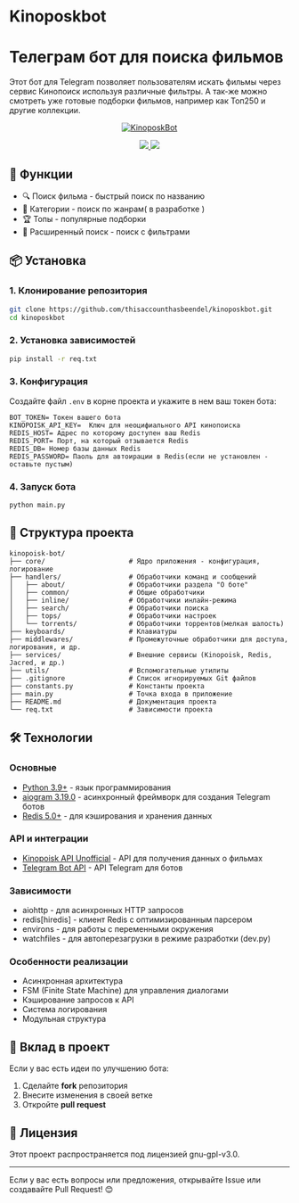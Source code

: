# Kinoposkbot
# Телеграм бот для поиска фильмов

Этот бот для Telegram позволяет пользователям искать фильмы через сервис Кинопоиск используя различные фильтры.
А так-же можно смотреть уже готовые подборки фильмов, например как Топ250 и другие коллекции.

<div align="center">
  <p>
    <a href="https://github.com/thisaccounthasbeendel">
      <img src="./src/githubImage.png" alt="KinoposkBot" />
    </a>
  </p>
  
  <div>
    <p>
      <a href="./gnu-gpl-v3.0.md">
        <img src="https://img.shields.io/badge/Лицензия-GPLV_3-green"/>
      </a>
      <a href="https://t.me/kinposkbot" target="_blank">
        <img src="https://img.shields.io/badge/Telegram-Channel-blue"/>
      </a>
    </p>
  </div>
</div>

## 🚀 Функции
- 🔍 Поиск фильма - быстрый поиск по названию
- 📂 Категории - поиск по жанрам( в разработке )
- 🏆 Топы - популярные подборки
- 🔎 Расширенный поиск - поиск с фильтрами

## 📦 Установка

### 1. Клонирование репозитория
```bash 
git clone https://github.com/thisaccounthasbeendel/kinoposkbot.git
cd kinoposkbot
```

### 2. Установка зависимостей
```bash
pip install -r req.txt
```

### 3. Конфигурация
Создайте файл `.env` в корне проекта и укажите в нем ваш токен бота:
```
BOT_TOKEN= Токен вашего бота
KINOPOISK_API_KEY=  Ключ для неоцифиального API кинопоиска
REDIS_HOST= Адрес по которому доступен ваш Redis
REDIS_PORT= Порт, на который отзывается Redis
REDIS_DB= Номер базы данных Redis
REDIS_PASSWORD= Паоль для автоирации в Redis(если не установлен - оставьте пустым)
```

### 4. Запуск бота
```bash
python main.py
```

## 📂 Структура проекта
```
kinopoisk-bot/
├── core/                     # Ядро приложения - конфигурация, логирование
├── handlers/                 # Обработчики команд и сообщений
│   ├── about/                # Обработчики раздела "О боте"
│   ├── common/               # Общие обработчики
│   ├── inline/               # Обработчики инлайн-режима
│   ├── search/               # Обработчики поиска
│   ├── tops/                 # Обработчики настроек
│   └── torrents/             # Обработчики торрентов(мелкая шалость)
├── keyboards/                # Клавиатуры
├── middlewares/              # Промежуточные обработчики для доступа, логирования, и др.
├── services/                 # Внешние сервисы (Kinopoisk, Redis, Jacred, и др.)
├── utils/                    # Вспомогательные утилиты
├── .gitignore                # Список игнорируемых Git файлов
├── constants.py              # Константы проекта
├── main.py                   # Точка входа в приложение
├── README.md                 # Документация проекта
└── req.txt                   # Зависимости проекта
```

## 🛠 Технологии

### Основные
- [Python 3.9+](https://www.python.org/) - язык программирования
- [aiogram 3.19.0](https://docs.aiogram.dev/) - асинхронный фреймворк для создания Telegram ботов
- [Redis 5.0+](https://redis.io/) - для кэширования и хранения данных

### API и интеграции
- [Kinopoisk API Unofficial](https://kinopoiskapiunofficial.tech/) - API для получения данных о фильмах
- [Telegram Bot API](https://core.telegram.org/bots/api) - API Telegram для ботов

### Зависимости
- aiohttp - для асинхронных HTTP запросов
- redis[hiredis] - клиент Redis с оптимизированным парсером
- environs - для работы с переменными окружения
- watchfiles - для автоперезагрузки в режиме разработки (dev.py)

### Особенности реализации
- Асинхронная архитектура
- FSM (Finite State Machine) для управления диалогами
- Кэширование запросов к API
- Система логирования
- Модульная структура

## 🤝 Вклад в проект
Если у вас есть идеи по улучшению бота:
1. Сделайте **fork** репозитория
2. Внесите изменения в своей ветке
3. Откройте **pull request**

## 📜 Лицензия
Этот проект распространяется под лицензией gnu-gpl-v3.0.

---

Если у вас есть вопросы или предложения, открывайте Issue или создавайте Pull Request! 😊

